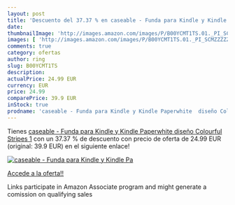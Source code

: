 ```yaml
---
layout: post
title: 'Descuento del 37.37 % en caseable - Funda para Kindle y Kindle Pa'
date: 
thumbnailImage: 'http://images.amazon.com/images/P/B00YCMT1TS.01._PI_SCMZZZZZZZ_._SL200_.jpg'
images: [ 'http://images.amazon.com/images/P/B00YCMT1TS.01._PI_SCMZZZZZZZ_._SL200_.jpg' ]
comments: true
category: ofertas
author: ring
slug: B00YCMT1TS
description:
actualPrice: 24.99 EUR
currency: EUR
price: 24.99
comparePrice: 39.9 EUR
inStock: true
prodname: 'caseable - Funda para Kindle y Kindle Paperwhite  diseño Colourful Stripes 1'
---
```


Tienes [caseable - Funda para Kindle y Kindle Paperwhite  diseño Colourful Stripes 1](https://www.amazon.es/dp/B00YCMT1TS/?tag=tolees-21) con un 37.37 % de descuento con precio de oferta de 24.99 EUR (original: 39.9 EUR) en el siguiente enlace!

[![caseable - Funda para Kindle y Kindle Pa](http://images.amazon.com/images/P/B00YCMT1TS.01._PI_SCMZZZZZZZ_._SL200_.jpg)](https://www.amazon.es/dp/B00YCMT1TS/?tag=tolees-21)

[Accede a la oferta!!](https://www.amazon.es/dp/B00YCMT1TS/?tag=tolees-21)

Links participate in Amazon Associate program and might generate a comission on qualifying sales


